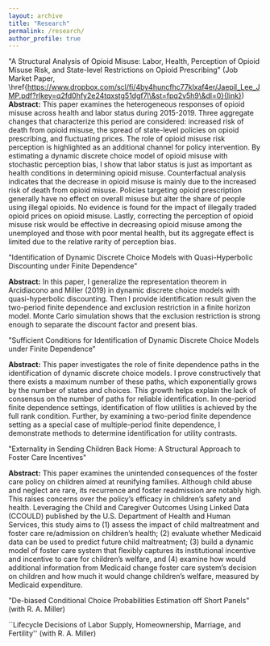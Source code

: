 ```yaml
---
layout: archive
title: "Research"
permalink: /research/
author_profile: true
---
```


"A Structural Analysis of Opioid Misuse: Labor, Health, Perception of Opioid Misuse Risk, and
State-level Restrictions on Opioid Prescribing" (Job Market Paper, \href{https://www.dropbox.com/scl/fi/4by4huncfhc77klxaf4er/Jaepil_Lee_JMP.pdf?rlkey=q2fd0hfy2e24tqxstg51dgf7l\&st=fpq2v5h9\&dl=0}{link}) 
**Abstract:** This paper examines the heterogeneous responses of opioid misuse across health and labor status during 2015-2019. Three aggregate changes that characterize this period are considered: increased risk of death from opioid misuse, the spread of state-level policies on opioid prescribing, and fluctuating prices. The role of opioid misuse risk perception is highlighted as an additional channel for policy intervention. By estimating a dynamic discrete choice model of opioid misuse with stochastic perception bias, I show that labor status is just as important as health conditions in determining opioid misuse. Counterfactual analysis indicates that the decrease in opioid misuse is mainly due to the increased risk of death from opioid misuse. Policies targeting opioid prescription generally have no effect on overall misuse but alter the share of people using illegal opioids. No evidence is found for the impact of illegally traded opioid prices on opioid misuse. Lastly, correcting the perception of opioid misuse risk would be effective in decreasing opioid misuse among the unemployed and those with poor mental health, but its aggregate effect is limited due to the relative rarity of perception bias.

"Identification of Dynamic Discrete Choice Models with Quasi-Hyperbolic Discounting under
Finite Dependence"

**Abstract:** In this paper, I generalize the representation theorem in Arcidiacono and Miller (2019) in dynamic discrete choice models with quasi-hyperbolic discounting. Then I provide identification result given the two-period finite dependence and exclusion restriction in a finite horizon model. Monte Carlo simulation shows that the exclusion restriction is strong enough to separate the discount factor and present bias.

"Sufficient Conditions for Identification of Dynamic Discrete Choice Models under Finite Dependence"

**Abstract:** This paper investigates the role of finite dependence paths in the identification of dynamic discrete choice models. I prove constructively that there exists a maximum number of these paths, which exponentially grows by the number of states and choices. This growth helps explain the lack of consensus on the number of paths for reliable identification. In one-period finite dependence settings, identification of flow utilities is achieved by the full rank condition. Further, by examining a two-period finite dependence setting as a special case of multiple-period finite dependence, I demonstrate methods to determine identification for utility contrasts.

"Externality in Sending Children Back Home: A Structural Approach to Foster Care Incentives"

**Abstract:** This paper examines the unintended consequences of the foster care policy on children aimed at reunifying families. Although child abuse and neglect are rare, its recurrence and foster readmission are notably high. This raises concerns over the policy’s efficacy in children’s safety and health. Leveraging the Child and Caregiver Outcomes Using Linked Data (CCOULD) published by the U.S. Department of Health and Human Services, this study aims to (1) assess the impact of child maltreatment and foster care re/admission on children’s health; (2) evaluate whether Medicaid data can be used to predict future child maltreatment; (3) build a dynamic model of foster care system that flexibly captures its institutional incentive and incentive to care for children’s welfare, and (4) examine how would additional information from Medicaid change foster care system’s decision on children and how much it would change children’s welfare, measured by Medicaid expenditure.


"De-biased Conditional Choice Probabilities Estimation off Short Panels" (with R. A. Miller)

``Lifecycle Decisions of Labor Supply, Homeownership, Marriage, and Fertility'' (with R. A. Miller)
